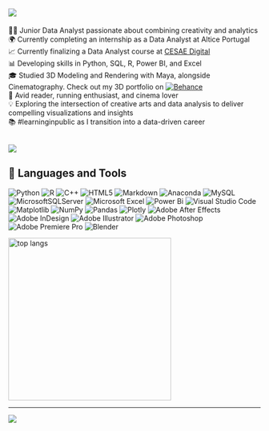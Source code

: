 <h1 align="left">
  <img src="https://readme-typing-svg.herokuapp.com/?font=Montserrat&size=35&center=false&vCenter=true&width=1000&height=70&duration=4000&lines=It’s+me,+hi+👋+I’m+Ana+Catarina!&color=fdcece" />
</h1>

👩‍💻 Junior Data Analyst passionate about combining creativity and analytics <br/>
🌍 Currently completing an internship as a Data Analyst at Altice Portugal<br/>
📈  Currently finalizing a Data Analyst course at [CESAE Digital](https://www.cesaedigital.pt/cursos/data-analyst-lsb/) <br/>
📊 Developing skills in Python, SQL, R, Power BI, and Excel<br/>
🎓  Studied 3D Modeling and Rendering with Maya, alongside Cinematography. Check out my 3D portfolio on [![Behance](https://img.shields.io/badge/Behance-1769ff?logo=behance&logoColor=white)](https://behance.net/https://www.behance.net/AnaCatarinaPinheiro) <br/>
🎨 Avid reader, running enthusiast, and cinema lover <br/>
💡 Exploring the intersection of creative arts and data analysis to deliver compelling visualizations and insights<br/>
📚 #learninginpublic as I transition into a data-driven career<br/><br/>

![](https://github-readme-stats.vercel.app/api?username=Anacatarinapinheiro&theme=rose&hide_border=false&include_all_commits=true&count_private=true)

## 🧰 Languages and Tools
![Python](https://img.shields.io/badge/python-3670A0?style=plastic&logo=python&logoColor=ffdd54) ![R](https://img.shields.io/badge/r-%23276DC3.svg?style=plastic&logo=r&logoColor=white) ![C++](https://img.shields.io/badge/c++-%2300599C.svg?style=plastic&logo=c%2B%2B&logoColor=white) ![HTML5](https://img.shields.io/badge/html5-%23E34F26.svg?style=plastic&logo=html5&logoColor=white) ![Markdown](https://img.shields.io/badge/markdown-%23000000.svg?style=plastic&logo=markdown&logoColor=white) ![Anaconda](https://img.shields.io/badge/Anaconda-%2344A833.svg?style=plastic&logo=anaconda&logoColor=white) ![MySQL](https://img.shields.io/badge/mysql-4479A1.svg?style=plastic&logo=mysql&logoColor=white) ![MicrosoftSQLServer](https://img.shields.io/badge/Microsoft%20SQL%20Server-CC2927?style=plastic&logo=microsoft%20sql%20server&logoColor=white) ![Microsoft Excel](https://img.shields.io/badge/Microsoft_Excel-217346?style=plastic&logo=microsoft-excel&logoColor=white) ![Power Bi](https://img.shields.io/badge/power_bi-F2C811?style=plastic&logo=powerbi&logoColor=black) 
![Visual Studio Code](https://img.shields.io/badge/Visual%20Studio%20Code-0078d7.svg?style=plastic&logo=visual-studio-code&logoColor=white)
![Matplotlib](https://img.shields.io/badge/Matplotlib-%23ffffff.svg?style=plastic&logo=Matplotlib&logoColor=black) ![NumPy](https://img.shields.io/badge/numpy-%23013243.svg?style=plastic&logo=numpy&logoColor=white) ![Pandas](https://img.shields.io/badge/pandas-%23150458.svg?style=plastic&logo=pandas&logoColor=white) ![Plotly](https://img.shields.io/badge/Plotly-%233F4F75.svg?style=plastic&logo=plotly&logoColor=white) ![Adobe After Effects](https://img.shields.io/badge/Adobe%20After%20Effects-9999FF.svg?style=plastic&logo=Adobe%20After%20Effects&logoColor=white) ![Adobe InDesign](https://img.shields.io/badge/Adobe%20InDesign-49021F?style=plastic&logo=adobeindesign&logoColor=FF3366) ![Adobe Illustrator](https://img.shields.io/badge/adobe%20illustrator-%23FF9A00.svg?style=plastic&logo=adobe%20illustrator&logoColor=white) ![Adobe Photoshop](https://img.shields.io/badge/adobe%20photoshop-%2331A8FF.svg?style=plastic&logo=adobe%20photoshop&logoColor=white) ![Adobe Premiere Pro](https://img.shields.io/badge/Adobe%20Premiere%20Pro-9999FF.svg?style=plastic&logo=Adobe%20Premiere%20Pro&logoColor=white) ![Blender](https://img.shields.io/badge/blender-%23F5792A.svg?style=plastic&logo=blender&logoColor=white) 

 
<img width="325" align="center" src="https://github-readme-stats-salesp07.vercel.app/api/top-langs/?username=Anacatarinapinheiro&hide=HTML&langs_count=8&layout=compact&theme=rose&border_radius=10&size_weight=0.5&count_weight=0.5&exclude_repo=github-readme-stats" alt="top langs" />


---
[![](https://visitcount.itsvg.in/api?id=Anacatarinapinheiro&icon=1&color=5)](https://visitcount.itsvg.in)

<!-- Proudly created with GPRM ( https://gprm.itsvg.in ) -->
